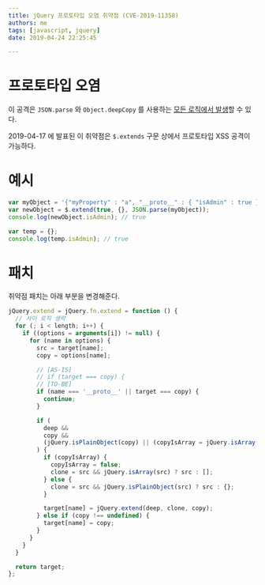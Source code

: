 ```yaml
---
title: jQuery 프로토타입 오염 취약점 (CVE-2019-11358)
authors: me
tags: [javascript, jquery]
date: 2019-04-24 22:25:45

---
```


# 프로토타입 오염

이 공격은 `JSON.parse` 와 `Object.deepCopy` 를 사용하는 [모든 로직에서 발생](https://medium.com/intrinsic/javascript-prototype-poisoning-vulnerabilities-in-the-wild-7bc15347c96)할 수 있다.

2019-04-17 에 발표된 이 취약점은 `$.extends` 구문 상에서 프로토타입 XSS 공격이 가능하다.

# 예시

```js
var myObject = '{"myProperty" : "a", "__proto__" : { "isAdmin" : true } }';
var newObject = $.extend(true, {}, JSON.parse(myObject));
console.log(newObject.isAdmin); // true

var temp = {};
console.log(temp.isAdmin); // true
```

# 패치

취약점 패치는 아래 부분을 변경해준다.

```js
jQuery.extend = jQuery.fn.extend = function () {
  // 사이 로직 생략
  for (; i < length; i++) {
    if ((options = arguments[i]) != null) {
      for (name in options) {
        src = target[name];
        copy = options[name];

        // [AS-IS]
        // if (target === copy) {
        // [TO-BE]
        if (name === '__proto__' || target === copy) {
          continue;
        }

        if (
          deep &&
          copy &&
          (jQuery.isPlainObject(copy) || (copyIsArray = jQuery.isArray(copy)))
        ) {
          if (copyIsArray) {
            copyIsArray = false;
            clone = src && jQuery.isArray(src) ? src : [];
          } else {
            clone = src && jQuery.isPlainObject(src) ? src : {};
          }

          target[name] = jQuery.extend(deep, clone, copy);
        } else if (copy !== undefined) {
          target[name] = copy;
        }
      }
    }
  }

  return target;
};
```
